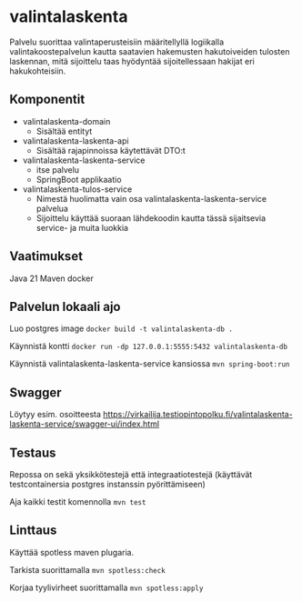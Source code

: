 # valintalaskenta

Palvelu suorittaa valintaperusteisiin määritellyllä logiikalla valintakoostepalvelun kautta saatavien 
hakemusten hakutoiveiden tulosten laskennan, mitä sijoittelu taas hyödyntää sijoitellessaan hakijat eri hakukohteisiin.

## Komponentit

- valintalaskenta-domain
  - Sisältää entityt
- valintalaskenta-laskenta-api
  - Sisältää rajapinnoissa käytettävät DTO:t
- valintalaskenta-laskenta-service
  - itse palvelu 
  - SpringBoot applikaatio
- valintalaskenta-tulos-service
  - Nimestä huolimatta vain osa valintalaskenta-laskenta-service palvelua
  - Sijoittelu käyttää suoraan lähdekoodin kautta tässä sijaitsevia service- ja muita luokkia

## Vaatimukset

Java 21
Maven
docker

## Palvelun lokaali ajo

Luo postgres image `docker build -t valintalaskenta-db .`

Käynnistä kontti `docker run -dp 127.0.0.1:5555:5432 valintalaskenta-db`

Käynnistä valintalaskenta-laskenta-service kansiossa `mvn spring-boot:run`

## Swagger

Löytyy esim. osoitteesta https://virkailija.testiopintopolku.fi/valintalaskenta-laskenta-service/swagger-ui/index.html

## Testaus

Repossa on sekä yksikkötestejä että integraatiotestejä (käyttävät testcontainersia postgres instanssin pyörittämiseen)

Aja kaikki testit komennolla `mvn test`


## Linttaus

Käyttää spotless maven plugaria.

Tarkista suorittamalla `mvn spotless:check`

Korjaa tyylivirheet suorittamalla `mvn spotless:apply`

